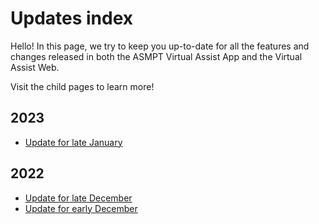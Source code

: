 # Updates index

Hello! In this page, we try to keep you up-to-date for all the features and changes released in both the ASMPT Virtual Assist App and the Virtual Assist Web.

Visit the child pages to learn more!

## 2023

- [Update for late January](2023/late_jan_update.md)

## 2022

- [Update for late December](2022/2022-late-dec-update.md)
- [Update for early December](2022/2022-early_dec_updated.md)
